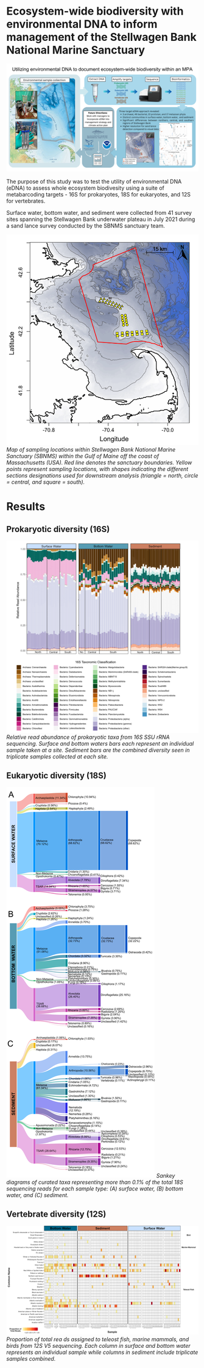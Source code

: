 # Ecosystem-wide biodiversity with environmental DNA to inform management of the Stellwagen Bank National Marine Sanctuary

![](./Polinski-et-al_Stellwagen_Graphical-Abstract_revised.png)  

The purpose of this study was to test the utility of environmental DNA (eDNA) to assess whole ecosystem biodivesity using a suite of metabarcoding targets - 16S for prokaryotes, 18S for eukaryotes, and 12S for vertebrates.  
  
Surface water, bottom water, and sediment were collected from 41 survey sites spanning the Stellwagen Bank underwater plateau in July 2021 during a sand lance survey conducted by the SBNMS sanctuary team. 

![](./Figures/Figure1_map.png) 
*Map of sampling locations within Stellwagen Bank National Marine Sanctuary (SBNMS) within the Gulf of Maine off the coast of Massachusetts (USA). Red line denotes the sanctuary boundaries. Yellow points represent sampling locations, with shapes indicating the different sections designations used for downstream analysis (triangle = north, circle = central, and square = south).*  
  
  
# Results
## Prokaryotic diversity (16S)

![](./Figures/Figure2_16S-bar-plot.png)
*Relative read abundance of prokaryotic taxa from 16S SSU rRNA sequencing. Surface and bottom waters bars each represent an individual sample taken at a site. Sediment bars are the combined diversity seen in triplicate samples collected at each site.*  
  


## Eukaryotic diversity (18S)
![](./Figures/Figure3_18s-sankey-plots.png)
*Sankey diagrams of curated taxa representing more than 0.1% of the total 18S sequencing reads for each sample type: (A) surface water, (B) bottom water, and (C) sediment.*  
  

## Vertebrate diversity (12S)
![](./Figures/Figure4_12S_heatmap_v2_annotated.png)
*Proportion of total rea  ds assigned to teleost fish, marine mammals, and birds from 12S V5 sequencing. Each column in surface and bottom water represents an individual sample while columns in sediment include triplicate samples combined.*  

